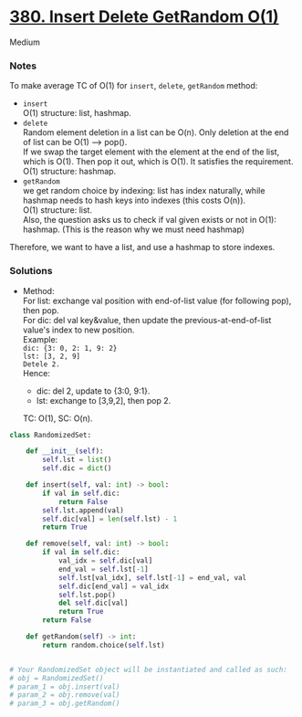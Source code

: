 # [380. Insert Delete GetRandom O(1)](https://leetcode.com/problems/insert-delete-getrandom-o1/description/?envType=study-plan-v2&envId=top-interview-150)

Medium

### Notes

To make average TC of O(1) for `insert`, `delete`, `getRandom` method:
- `insert`\
  O(1) structure: list, hashmap.
- `delete`\
  Random element deletion in a list can be O(n). Only deletion at the end of list can be O(1) --> pop().\
  If we swap the target element with the element at the end of the list, which is O(1). Then pop it out, which is O(1). It satisfies the requirement.\
  O(1) structure: hashmap.
- `getRandom`\
  we get random choice by indexing: list has index naturally, while hashmap needs to hash keys into indexes (this costs O(n)).\
  O(1) structure: list.\
Also, the question asks us to check if val given exists or not in O(1):\
hashmap. (This is the reason why we must need hashmap)

Therefore, we want to have a list, and use a hashmap to store indexes.

### Solutions

- Method:\
  For list: exchange val position with end-of-list value (for following pop), then pop.\
  For dic: del val key&value, then update the previous-at-end-of-list value's index to new position.\
  Example:\
  `dic: {3: 0, 2: 1, 9: 2}`\
  `lst: [3, 2, 9]`\
  `Detele 2.`\
  Hence: 
  - dic: del 2, update to {3:0, 9:1}.
  - lst: exchange to [3,9,2], then pop 2.
    
  TC: O(1), SC: O(n).
```python
class RandomizedSet:

    def __init__(self):
        self.lst = list()
        self.dic = dict()

    def insert(self, val: int) -> bool:
        if val in self.dic:
            return False
        self.lst.append(val)
        self.dic[val] = len(self.lst) - 1
        return True

    def remove(self, val: int) -> bool:
        if val in self.dic:
            val_idx = self.dic[val]
            end_val = self.lst[-1]
            self.lst[val_idx], self.lst[-1] = end_val, val
            self.dic[end_val] = val_idx
            self.lst.pop()
            del self.dic[val]
            return True
        return False

    def getRandom(self) -> int:
        return random.choice(self.lst)


# Your RandomizedSet object will be instantiated and called as such:
# obj = RandomizedSet()
# param_1 = obj.insert(val)
# param_2 = obj.remove(val)
# param_3 = obj.getRandom()
```
